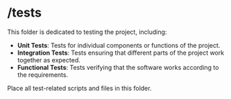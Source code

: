 # /tests

This folder is dedicated to testing the project, including:

- **Unit Tests**: Tests for individual components or functions of the project.
- **Integration Tests**: Tests ensuring that different parts of the project work together as expected.
- **Functional Tests**: Tests verifying that the software works according to the requirements.

Place all test-related scripts and files in this folder.
